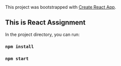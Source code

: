 This project was bootstrapped with [Create React App](https://github.com/facebook/create-react-app).

## This is React Assignment

In the project directory, you can run:
### `npm install`
### `npm start`
